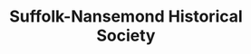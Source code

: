 ---
layout: repo
title: "Suffolk-Nansemond Historical Society"
id: 16317
permalink: repos/16317/
---